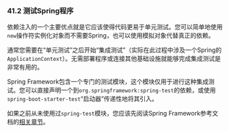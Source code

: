 ### 41.2 测试Spring程序

依赖注入的一个主要优点就是它应该使得代码更易于单元测试。您可以简单地使用`new`操作符实例化对象而不需要Spring，也可以使用模拟对象代替真正的依赖。

通常您需要在“单元测试”之后开始“集成测试”（实际在此过程中涉及一个Spring的`ApplicationContext`）。无需部署程序或连接其他基础设施就能够完成集成测试是非常有用的。

Spring Framework包含一个专门的测试模块，这个模块仅用于进行这种集成测试。您可以直接声明一个到`org.springframework:spring-test`的依赖，或使用`spring-boot-starter-test`“启动器”传递性地将其引入。

如果之前从未使用过`spring-test`模块，您应该先阅读Spring Framework参考文档的[相关章节](http://docs.spring.io/spring/docs/4.3.11.RELEASE/spring-framework-reference/htmlsingle/#integration-testing)。
